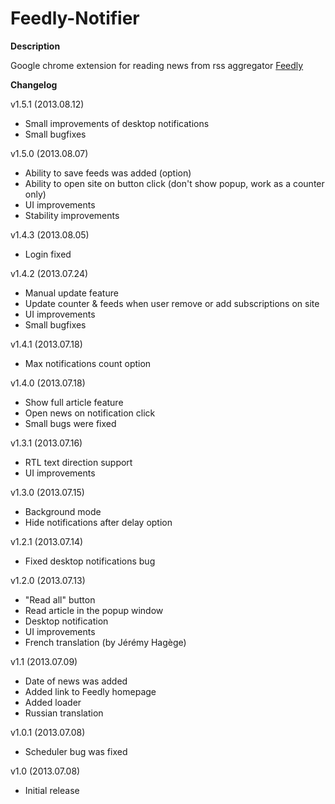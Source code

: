 Feedly-Notifier
===============

**Description**

Google chrome extension for reading news from rss aggregator [Feedly](http://www.feedly.com)

**Changelog**

v1.5.1 (2013.08.12)

* Small improvements of desktop notifications
* Small bugfixes

v1.5.0 (2013.08.07)

* Ability to save feeds was added (option)
* Ability to open site on button click (don't show popup, work as a counter only)
* UI improvements
* Stability improvements

v1.4.3 (2013.08.05)

* Login fixed

v1.4.2 (2013.07.24)

* Manual update feature
* Update counter & feeds when user remove or add subscriptions on site
* UI improvements
* Small bugfixes

v1.4.1 (2013.07.18)

* Max notifications count option

v1.4.0 (2013.07.18)

* Show full article feature
* Open news on notification click
* Small bugs were fixed

v1.3.1 (2013.07.16)

* RTL text direction support
* UI improvements

v1.3.0 (2013.07.15)

* Background mode
* Hide notifications after delay option

v1.2.1 (2013.07.14)

* Fixed desktop notifications bug

v1.2.0 (2013.07.13)

* "Read all" button
* Read article in the popup window
* Desktop notification
* UI improvements
* French translation (by Jérémy Hagège)

v1.1 (2013.07.09)

* Date of news was added
* Added link to Feedly homepage
* Added loader
* Russian translation

v1.0.1 (2013.07.08)

* Scheduler bug was fixed

v1.0 (2013.07.08)

* Initial release